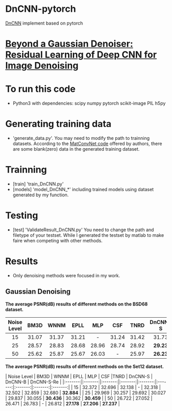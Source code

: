 # DnCNN-pytorch
[DnCNN](http://www4.comp.polyu.edu.hk/~cslzhang/paper/DnCNN.pdf) implement based on pytorch
# [Beyond a Gaussian Denoiser: Residual Learning of Deep CNN for Image Denoising](http://ieeexplore.ieee.org/document/7839189/)
# To run this code
- Python3 with dependencies:
		scipy
		numpy
		pytorch
		scikit-image
		PIL
		h5py

# Generating training data
- 'generate_data.py'. You may need to modify the path to trainning datasets. According to the [MatConvNet code](https://github.com/cszn/DnCNN) offered by authors, there are some blank(zero) data in the generated training dataset.

# Trainning
- [train] 'train_DnCNN.py'
- [models] 'model_DnCNN_*' including trained models using dataset generated by my function.

# Testing
- [test] 'ValidateResult_DnCNN.py' You need to change the path and filetype of your testset. While I generated the testset by matlab to make faire when competing with other methods.

# Results
- Only denoising methods were focused in my work.

## Gaussian Denoising

**The average PSNR(dB) results of different methods on the BSD68 dataset.**

|  Noise Level | BM3D | WNNM  | EPLL | MLP |  CSF |TNRD  | DnCNN-S | DnCNN-B | DnCNN-S-Re |
|:-------:|:-------:|:-------:|:-------:|:-------:|:-------:|:-------:|:-------:|:-------:|:-------:|
| 15  |  31.07  |   31.37   | 31.21  |   -   |  31.24 |  31.42 | 31.73 | 31.61  |  **31.75**  |
| 25  |  28.57  |   28.83   | 28.68  | 28.96 |  28.74 |  28.92 | **29.23** | 29.16  | **29.23**  |
| 50  |  25.62  |   25.87   | 25.67  | 26.03 |    -   |  25.97 | **26.23** | **26.23**  | **26.23** |

**The average PSNR(dB) results of different methods on the Set12 dataset.**

|  Noise Level | BM3D | WNNM  | EPLL | MLP |  CSF |TNRD  | DnCNN-S | DnCNN-B | DnCNN-S-Re |
|:-------:|:-------:|:-------:|:-------:|:-------:|:-------:|:-------:|:-------:|:-------:|
| 15  |  32.372  |   32.696   | 32.138  |   -   |  32.318 |  32.502 | 32.859 | 32.680  |  **32.884**  |
| 25  |  29.969  |   30.257   | 29.692  | 30.027 |  29.837 |  30.055 | **30.436** | 30.362  | **30.459**  |
| 50  |  26.722  |   27.052   | 26.471  | 26.783 |    -   |  26.812 | **27.178** | **27.206**  | **27.237** |